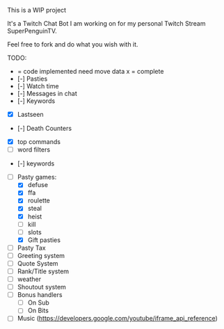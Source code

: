 This is a WIP project

It's a Twitch Chat Bot I am working on for my personal Twitch Stream SuperPenguinTV.

Feel free to fork and do what you wish with it.

TODO:
 - = code implemented need move data
 x = complete
- [-] Pasties
- [-] Watch time
- [-] Messages in chat
- [-] Keywords
- [x] Lastseen
- [-] Death Counters
- [x] top commands
- [ ] word filters
- [-] keywords
- [ ] Pasty games:
    - [X] defuse
    - [X] ffa
    - [X] roulette
    - [X] steal
    - [X] heist
    - [ ] kill
    - [ ] slots
    - [X] Gift pasties
- [ ] Pasty Tax
- [ ] Greeting system
- [ ] Quote System
- [ ] Rank/Title system
- [ ] weather
- [ ] Shoutout system
- [ ] Bonus handlers 
    - [ ] On Sub
    - [ ] On Bits
- [ ] Music (https://developers.google.com/youtube/iframe_api_reference)
